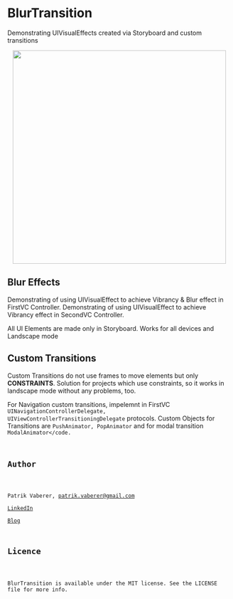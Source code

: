 # BlurTransition
Demonstrating UIVisualEffects created via Storyboard and custom transitions


<p align="center">
  <img height="480" src="https://github.com/Vaberer/BlurTransition/blob/master/demo.gif" />
</p>

<h2>Blur Effects</h2>
Demonstrating of using UIVisualEffect to achieve Vibrancy & Blur effect in FirstVC Controller. 
Demonstrating of using UIVisualEffect to achieve Vibrancy effect in SecondVC Controller. 

All UI Elements are made only in Storyboard. Works for all devices and Landscape mode

<h2>Custom Transitions</h2>


Custom Transitions do not use frames to move elements but only **CONSTRAINTS**. Solution for projects which use constraints, so it works in landscape mode without any problems, too.

For Navigation custom transitions, impelemnt in FirstVC <code>UINavigationControllerDelegate, UIViewControllerTransitioningDelegate</code> protocols.
Custom Objects for Transitions are <code>PushAnimator, PopAnimator</code> and for modal transition <code>ModalAnimator</code.

<h2>Author</h2>

Patrik Vaberer, patrik.vaberer@gmail.com<br/>
<a target="_blank" href="https://sk.linkedin.com/in/vaberer">LinkedIn</a><br>
<a target="_blank" href="http://vaberer.me">Blog</a>


<h2>Licence</h2>

BlurTransition is available under the MIT license. See the LICENSE file for more info.
